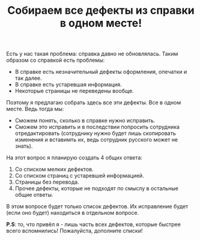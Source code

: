 ﻿---
title: "Собираем все дефекты из справки в одном месте!"
se.owner.user_id: 532877
se.owner.display_name: "Зонтик"
se.owner.link: "https://ru.meta.stackoverflow.com/users/532877/%d0%97%d0%be%d0%bd%d1%82%d0%b8%d0%ba"
se.link: "https://ru.meta.stackoverflow.com/questions/12602/%d0%a1%d0%be%d0%b1%d0%b8%d1%80%d0%b0%d0%b5%d0%bc-%d0%b2%d1%81%d0%b5-%d0%b4%d0%b5%d1%84%d0%b5%d0%ba%d1%82%d1%8b-%d0%b8%d0%b7-%d1%81%d0%bf%d1%80%d0%b0%d0%b2%d0%ba%d0%b8-%d0%b2-%d0%be%d0%b4%d0%bd%d0%be%d0%bc-%d0%bc%d0%b5%d1%81%d1%82%d0%b5"
se.question_id: 12602
se.post_type: question
---
<p>Есть у нас такая проблема: справка давно не обновлялась. Таким образом со справкой есть проблемы:</p>
<ul>
<li>В справке есть незначительный дефекты оформления, опечатки и так далее.</li>
<li>В справке есть устаревшая информация.</li>
<li>Некоторые страницы не переведены вообще.</li>
</ul>
<p>Поэтому я предлагаю собрать здесь все эти дефекты. Все в одном месте. Ведь тогда мы:</p>
<ul>
<li>Сможем понять, сколько в справке нужно исправить.</li>
<li>Сможем это исправить и в последствии попросить сотрудника отредактировать (сотруднику нужно будет лишь скопировать изменения и вставимть их, ведь сотрудник русского может не знать).</li>
</ul>
<p>На этот вопрос я планирую создать 4 общих ответа:</p>
<ol>
<li>Со списком мелких дефектов.</li>
<li>Со списком страниц с устаревшей информацией.</li>
<li>Страницы без перевода.</li>
<li>Прочее дефекты, которые не подходят по смыслу в остальные общие ответы.</li>
</ol>
<p>В этом вопросе будет только список дефектов. Их исправление будет (если оно будет) находиться в отдельном вопросе.</p>
<p><strong>P.S</strong>: то, что привёл я - лишь часть всех дефектов, которые быстрее всего вспомнились! Пожалуйста, дополните списки!</p>

